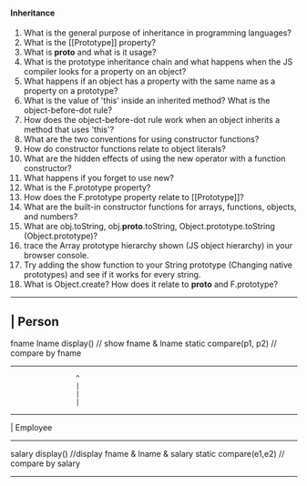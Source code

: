 #### Inheritance

1. What is the general purpose of inheritance in programming languages?
2. What is the [[Prototype]] property?
3.  What is __proto__ and what is it usage?
4. What is the prototype inheritance chain and what happens when the JS compiler looks for a property on an object?
5.  What happens if an object has a property with the same name as a property on a prototype?
6.  What is the value of 'this' inside an inherited method?  What is the object-before-dot rule?
7.  How does the object-before-dot rule work when an object inherits a method that uses 'this'?
8.  What are the two conventions for using constructor functions?
9.  How do constructor functions relate to object literals?
10.  What are the hidden effects of using the new operator with a function constructor?
11. What happens if you forget to use new?
12.  What is the F.prototype property?
13.  How does the F.prototype property relate to [[Prototype]]?
14.  What are the built-in constructor functions for arrays, functions, objects, and numbers?
15.  What are obj.toString,  obj.__proto__.toString, Object.prototype.toString (Object.prototype)?
16.  trace the Array prototype hierarchy shown (JS object hierarchy) in your browser console.
17.  Try adding the show function to your String prototype (Changing native prototypes) and see if it works for every string.
18.  What is Object.create?  How does it relate to __proto__ and F.prototype?


____________________________________________
|   Person
--------------------------------------------
fname
lname
display() // show fname & lname
static compare(p1, p2) // compare by fname
___________________________________________

                    ^
                    |
                    |
                    |

___________________________________________
|   Employee
___________________________________________
salary
display() //display fname & lname & salary
static compare(e1,e2) // compare by salary
___________________________________________


